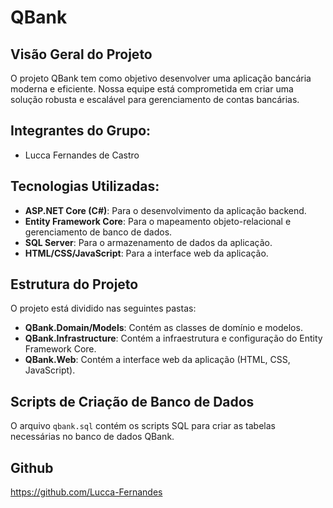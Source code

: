 # QBank

## Visão Geral do Projeto
O projeto QBank tem como objetivo desenvolver uma aplicação bancária moderna e eficiente. Nossa equipe está comprometida em criar uma solução robusta e escalável para gerenciamento de contas bancárias.

## Integrantes do Grupo:
- Lucca Fernandes de Castro

## Tecnologias Utilizadas:
- **ASP.NET Core (C#)**: Para o desenvolvimento da aplicação backend.
- **Entity Framework Core**: Para o mapeamento objeto-relacional e gerenciamento de banco de dados.
- **SQL Server**: Para o armazenamento de dados da aplicação.
- **HTML/CSS/JavaScript**: Para a interface web da aplicação.

## Estrutura do Projeto
O projeto está dividido nas seguintes pastas:
- **QBank.Domain/Models**: Contém as classes de domínio e modelos.
- **QBank.Infrastructure**: Contém a infraestrutura e configuração do Entity Framework Core.
- **QBank.Web**: Contém a interface web da aplicação (HTML, CSS, JavaScript).

## Scripts de Criação de Banco de Dados
O arquivo `qbank.sql` contém os scripts SQL para criar as tabelas necessárias no banco de dados QBank.

## Github
https://github.com/Lucca-Fernandes